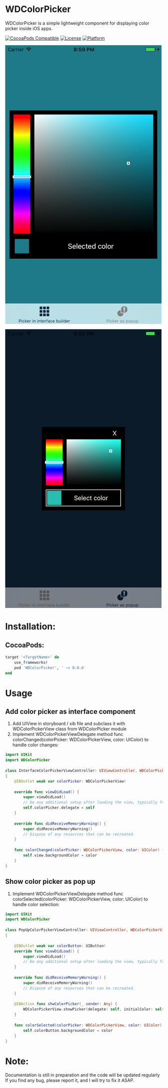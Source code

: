 # WDColorPicker
WDColorPicker is a simple lightweight component for displaying color picker inside iOS apps.

[![CocoaPods Compatible](https://img.shields.io/cocoapods/v/WDColorPicker.svg)](http://cocoapods.org/pods/WDColorPicker)
[![License](https://img.shields.io/cocoapods/l/WDColorPicker.svg?style=flat)](http://cocoapods.org/pods/WDColorPicker)
[![Platform](https://img.shields.io/cocoapods/p/WDColorPicker.svg?style=flat)](http://cocoapods.org/pods/WDColorPicker)

![GitHub Logo](/Images/PickerInInterface.png)

![GitHub Logo](/Images/PickerAsPopup.png)

# Installation:
## CocoaPods:
```Ruby
target '<TargetName>' do
    use_frameworks!
    pod 'WDColorPicker', ' ~> 0.0.6'
end
```

# Usage

## Add color picker as interface component
1. Add UIView in storyboard / xib file and subclass it with WDColorPickerView class from WDColorPicker module
2. Implement WDColorPickerViewDelegate method func colorChanged(colorPicker: WDColorPickerView, color: UIColor) to handle color changes:

```Swift
import UIKit
import WDColorPicker

class InterfaceColorPickerViewController: UIViewController, WDColorPickerViewDelegate
{
    @IBOutlet weak var colorPicker: WDColorPickerView!
    
    override func viewDidLoad() {
        super.viewDidLoad()
        // Do any additional setup after loading the view, typically from a nib.
        self.colorPicker.delegate = self
    }

    override func didReceiveMemoryWarning() {
        super.didReceiveMemoryWarning()
        // Dispose of any resources that can be recreated.
    }
    
    func colorChanged(colorPicker: WDColorPickerView, color: UIColor) {
        self.view.backgroundColor = color
    }
}
```

## Show color picker as pop up
1. Implement WDColorPickerViewDelegate method func colorSelected(colorPicker: WDColorPickerView, color: UIColor) to handle color selection:

```Swift
import UIKit
import WDColorPicker

class PopUpColorPickerViewController: UIViewController, WDColorPickerViewDelegate
{
    
    @IBOutlet weak var colorButton: UIButton!
    override func viewDidLoad() {
        super.viewDidLoad()
        // Do any additional setup after loading the view, typically from a nib.
    }

    override func didReceiveMemoryWarning() {
        super.didReceiveMemoryWarning()
        // Dispose of any resources that can be recreated.
    }
    
    @IBAction func shwColorPicker(_ sender: Any) {
        WDColorPickerView.showPicker(delegate: self, initialColor: self.colorButton.backgroundColor)
    }
    
    func colorSelected(colorPicker: WDColorPickerView, color: UIColor) {
        self.colorButton.backgroundColor = color
    }
}
```


# Note:
Documentation is still in preparation and the code will be updated regularly
<br>If you find any bug, please report it, and I will try to fix it ASAP.
